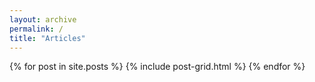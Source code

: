 ```yaml
---
layout: archive
permalink: /
title: "Articles"
---
```


<div class="tiles">
{% for post in site.posts %}
	{% include post-grid.html %}
{% endfor %}
</div><!-- /.tiles -->